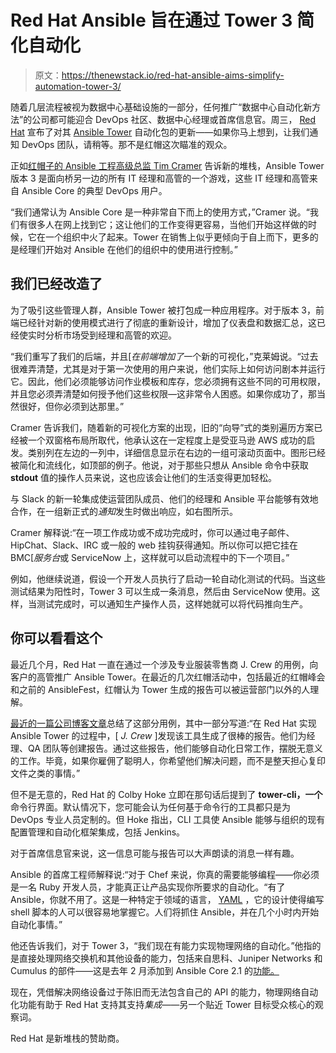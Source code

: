 # Red Hat Ansible 旨在通过 Tower 3 简化自动化

> 原文：<https://thenewstack.io/red-hat-ansible-aims-simplify-automation-tower-3/>

随着几层流程被视为数据中心基础设施的一部分，任何推广“数据中心自动化新方法”的公司都可能迎合 DevOps 社区、数据中心经理或首席信息官。周三， [Red Hat](https://www.openshift.com/) 宣布了对其 [Ansible Tower](https://www.ansible.com/tower) 自动化包的更新——如果你马上想到，让我们通知 DevOps 团队，请稍等。那不是红帽这次瞄准的观众。

正如[红帽子的 Ansible 工程高级总监 Tim Cramer](https://twitter.com/tjcramer) 告诉新的堆栈，Ansible Tower 版本 3 是面向桥另一边的所有 IT 经理和高管的一个游戏，这些 IT 经理和高管来自 Ansible Core 的典型 DevOps 用户。

“我们通常认为 Ansible Core 是一种非常自下而上的使用方式，”Cramer 说。“我们有很多人在网上找到它；这让他们的工作变得更容易，当他们开始这样做的时候，它在一个组织中火了起来。Tower 在销售上似乎更倾向于自上而下，更多的是经理们开始对 Ansible 在他们的组织中的使用进行控制。”

## 我们已经改造了

为了吸引这些管理人群，Ansible Tower 被打包成一种应用程序。对于版本 3，前端已经针对新的使用模式进行了彻底的重新设计，增加了仪表盘和数据汇总，这已经使实时分析市场受到经理和高管的欢迎。

“我们重写了我们的后端，并且[*在前端增加了*一个新的可视化，”克莱姆说。“过去很难弄清楚，尤其是对于第一次使用的用户来说，他们实际上如何访问剧本并运行它。因此，他们必须能够访问作业模板和库存，您必须拥有这些不同的可用权限，并且您必须弄清楚如何授予他们这些权限—这非常令人困惑。如果你成功了，那当然很好，但你必须到达那里。”

Cramer 告诉我们，随着新的可视化方案的出现，旧的“向导”式的类别遍历方案已经被一个双窗格布局所取代，他承认这在一定程度上是受亚马逊 AWS 成功的启发。类别列在左边的一列中，详细信息显示在右边的一组可滚动页面中。图形已经被简化和流线化，如顶部的例子。他说，对于那些只想从 Ansible 命令中获取 **stdout** 值的操作人员来说，这也应该会让他们的生活变得更加轻松。

与 Slack 的新一轮集成使运营团队成员、他们的经理和 Ansible 平台能够有效地合作，在一组新正式的*通知*发生时做出响应，如右图所示。

Cramer 解释说:“在一项工作成功或不成功完成时，你可以通过电子邮件、HipChat、Slack、IRC 或一般的 web 挂钩获得通知。所以你可以把它挂在 BMC[*服务台*或 ServiceNow 上，这样就可以启动流程中的下一个项目。”

例如，他继续说道，假设一个开发人员执行了启动一轮自动化测试的代码。当这些测试结果为阳性时，Tower 3 可以生成一条消息，然后由 ServiceNow 使用。这样，当测试完成时，可以通知生产操作人员，这样她就可以将代码推向生产。

## 你可以看看这个

最近几个月，Red Hat 一直在通过一个涉及专业服装零售商 J. Crew 的用例，向客户的高管推广 Ansible Tower。在最近的几次红帽活动中，包括最近的红帽峰会和之前的 AnsibleFest，红帽认为 Tower 生成的报告可以被运营部门以外的人理解。

[最近的一篇公司博客文章](http://eventsblog.redhat.com/2016/06/28/lessons-using-ansible-at-j-crew/)总结了这部分用例，其中一部分写道:“在 Red Hat 实现 Ansible Tower 的过程中，[ *J. Crew* ]发现该工具生成了很棒的报告。他们为经理、QA 团队等创建报告。通过这些报告，他们能够自动化日常工作，摆脱无意义的工作。毕竟，如果你雇佣了聪明人，你希望他们解决问题，而不是整天担心复印文件之类的事情。”

但不是无意的，Red Hat 的 Colby Hoke 立即在那句话后提到了 **tower-cli，一个**命令行界面。默认情况下，您可能会认为任何基于命令行的工具都只是为 DevOps 专业人员定制的。但 Hoke 指出，CLI 工具使 Ansible 能够与组织的现有配置管理和自动化框架集成，包括 Jenkins。

对于首席信息官来说，这一信息可能与报告可以大声朗读的消息一样有趣。

Ansible 的首席工程师解释说:“对于 Chef 来说，你真的需要能够编程——你必须是一名 Ruby 开发人员，才能真正让产品实现你所要求的自动化。“有了 Ansible，你就不用了。这是一种特定于领域的语言， [YAML](http://yaml.org/) ，它的设计使得编写 shell 脚本的人可以很容易地掌握它。人们将抓住 Ansible，并在几个小时内开始自动化事情。”

他还告诉我们，对于 Tower 3，“我们现在有能力实现物理网络的自动化。”他指的是直接处理网络交换机和其他设备的能力，包括来自思科、Juniper Networks 和 Cumulus 的部件——这是去年 2 月添加到 Ansible Core 2.1 的[功能。](https://thenewstack.io/red-hat-ansible-will-handle-networking/)

现在，凭借解决网络设备过于陈旧而无法包含自己的 API 的能力，物理网络自动化功能有助于 Red Hat 支持其支持*集成*——另一个贴近 Tower 目标受众核心的观察词。

Red Hat 是新堆栈的赞助商。

<svg xmlns:xlink="http://www.w3.org/1999/xlink" viewBox="0 0 68 31" version="1.1"><title>Group</title> <desc>Created with Sketch.</desc></svg>